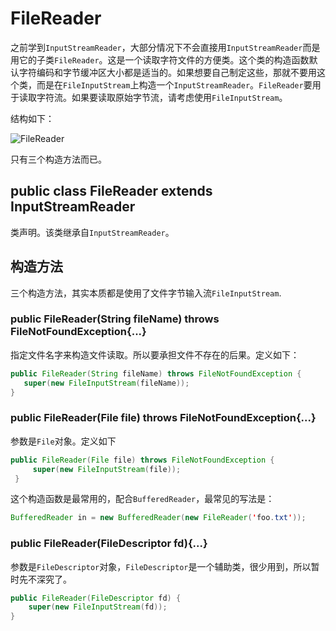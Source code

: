 # FileReader

之前学到`InputStreamReader`，大部分情况下不会直接用`InputStreamReader`而是用它的子类`FileReader`。这是一个读取字符文件的方便类。这个类的构造函数默认字符编码和字节缓冲区大小都是适当的。如果想要自己制定这些，那就不要用这个类，而是在`FileInputStream`上构造一个`InputStreamReader`。`FileReader`要用于读取字符流。如果要读取原始字节流，请考虑使用`FileInputStream`。

结构如下：

![FileReader](http://ovn0i3kdg.bkt.clouddn.com/FileReader.png)

只有三个构造方法而已。


## public class FileReader extends InputStreamReader
类声明。该类继承自`InputStreamReader`。

## 构造方法
三个构造方法，其实本质都是使用了文件字节输入流`FileInputStream`.
### public FileReader(String fileName) throws FileNotFoundException{...}
指定文件名字来构造文件读取。所以要承担文件不存在的后果。定义如下：
```java
public FileReader(String fileName) throws FileNotFoundException {
   super(new FileInputStream(fileName));
}
```
### public FileReader(File file) throws FileNotFoundException{...}
参数是`File`对象。定义如下
```java
public FileReader(File file) throws FileNotFoundException {
     super(new FileInputStream(file));
 }
```
这个构造函数是最常用的，配合`BufferedReader`，最常见的写法是：
```java
BufferedReader in = new BufferedReader(new FileReader('foo.txt'));
```


### public FileReader(FileDescriptor fd){...}
参数是`FileDescriptor`对象，`FileDescriptor`是一个辅助类，很少用到，所以暂时先不深究了。
```java
public FileReader(FileDescriptor fd) {
    super(new FileInputStream(fd));
}
```
